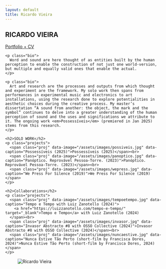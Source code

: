 ```yaml
---
layout: default
title: Ricardo Vieira
---
```


<div class="wrap">
  <section class="left">
    <h1>RICARDO VIEIRA</h1>
    <span class="subtitle">
      <a href="https://drive.google.com/file/d/1h6vjKp67jGPnLY6Mnubx8NZEv_2xnL_1/view?usp=sharing" target="_blank">
        Portfolio + CV
      </a>
    </span>

    <p class="bio">
      Word and sound are here thought of as entities built by the human perception to enable the construction of not just one world-version, but multiple and equally valid ones that enable the actual.
    </p>

    <p class="bio">
      Art and research are the processes and outputs from which thought and experiment are the framework. My solo work then spans from performances in experimental music and electronics to art installations, using the research done to explore potentialities in aesthetic choices during the creative process. My master’s dissertation “A sound from another: the object, the mark and the symbol” continues to delve into a greater understanding of the human perception of sound and the uses and significations we attribute to it. The ongoing work <em>Possessíveis</em> (premiered in Jan 2025) stems from this research.
    </p>

    <h2>SOLO WORK</h2>
    <p class="projects">
      <span class="proj" data-image="/assets/images/possiveis.jpg" data-caption="Possessíveis (2025)">Possessíveis (2025)</span><br>
      <span class="proj" data-image="/assets/images/panoptico.jpg" data-caption="Panóptico. Reprovável Pessoa-Torre. (2023)">Panóptico. Reprovável Pessoa-Torre. (2023)</span><br>
      <span class="proj" data-image="/assets/images/wepress.jpg" data-caption="We Press For Silence (2019)">We Press For Silence (2019)</span>
    </p>

    <h2>Collaborations</h2>
    <p class="projects">
      <span class="proj" data-image="/assets/images/tempoetempo.jpg" data-caption="Tempo e Tempo with Luiz Zanotello (2024)">
        <a href="https://luizzanotello.com/tempo-e-tempo/" target="_blank">Tempo e Tempo</a> with Luiz Zanotello (2024)
      </span><br>
      <span class="proj" data-image="/assets/images/invasor.jpg" data-caption="Invasor Abstracto #8 with OSSO Collective (2024)">Invasor Abstracto #8 with OSSO Collective (2024)</span><br>
      <span class="proj" data-image="/assets/images/nuncaestive.jpg" data-caption="Nunca Estive Tão Perto (short-film by Francisca Dores, 2024)">Nunca Estive Tão Perto (short-film by Francisca Dores, 2024)</span>
    </p>
  </section>

  <aside class="right">
    <figure class="viewer">
      <img id="mainImage" src="/assets/images/profile.jpg" alt="Ricardo Vieira">
      <figcaption id="mainCaption"></figcaption>
    </figure>
  </aside>
</div>
